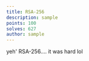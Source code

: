 ```yaml
---
title: RSA-256
description: sample
points: 100
solves: 627
author: sample
---
```


yeh' RSA-256.... it was hard lol

